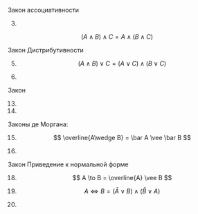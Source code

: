 Закон ассоциативности

3. 
$$ (A\wedge B)\wedge C = A \wedge (B \wedge C) $$

Закон Дистрибутивности

5. $$ (A \wedge B)\vee C = (A \vee C)\wedge(B\vee C) $$

6.

Закон

13.

14.

Законы де Моргана:

15. $$ \overline{A\wedge B} = \bar A \vee \bar B $$

16.

Закон Приведение к нормальной форме

18. $$ A \to  B = \overline{A} \vee B $$


19. $$ A \Longleftrightarrow B = (\bar A \vee B) \wedge (\bar B  \vee  A) $$

20.